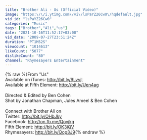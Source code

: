 ```yaml
---
title: "Brother Ali - Us (Official Video)"
image: "https:\/\/i.ytimg.com\/vi\/lsPaYZ26Cw0\/hqdefault.jpg"
vid_id: "lsPaYZ26Cw0"
categories: "Music"
tags: ["Brother","Ali","us"]
date: "2021-10-16T11:52:17+03:00"
vid_date: "2009-07-27T23:51:24Z"
duration: "PT1M52S"
viewcount: "1014613"
likeCount: "5077"
dislikeCount: "80"
channel: "Rhymesayers Entertainment"
---
```

{% raw %}From &quot;Us&quot;<br />Available on iTunes: <a rel="nofollow" target="blank" href="http://bit.ly/9Lvvjl">http://bit.ly/9Lvvjl</a><br />Available at Fifth Element: <a rel="nofollow" target="blank" href="http://bit.ly/Uen4ag">http://bit.ly/Uen4ag</a><br /><br />Directed &amp; Edited by Ben Cohen<br />Shot by Jonathan Chapman, Jules Ameel &amp; Ben Cohen<br /><br />Connect with Brother Ali on<br />Twitter: <a rel="nofollow" target="blank" href="http://bit.ly/OHbJky">http://bit.ly/OHbJky</a> <br />Facebook: <a rel="nofollow" target="blank" href="http://on.fb.me/Qovjkg">http://on.fb.me/Qovjkg</a><br />Fifth Element: <a rel="nofollow" target="blank" href="http://bit.ly/OK3iQV">http://bit.ly/OK3iQV</a><br />Rhymesayers: <a rel="nofollow" target="blank" href="http://bit.ly/Qop3J9">http://bit.ly/Qop3J9</a>{% endraw %}
